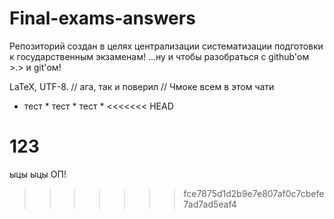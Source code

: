 ﻿Final-exams-answers
===================

Репозиторий создан в целях централизации систематизации подготовки к государственным экзаменам!
...ну и чтобы разобраться с github'ом >.> и git'ом!

LaTeX, UTF-8.
// ага, так и поверил
// Чмоке всем в этом чати

* тест * тест * тест *
<<<<<<< HEAD

123
=======
ыцы ыцы ОП!
>>>>>>> fce7875d1d2b9e7e807af0c7cbefe7ad7ad5eaf4
